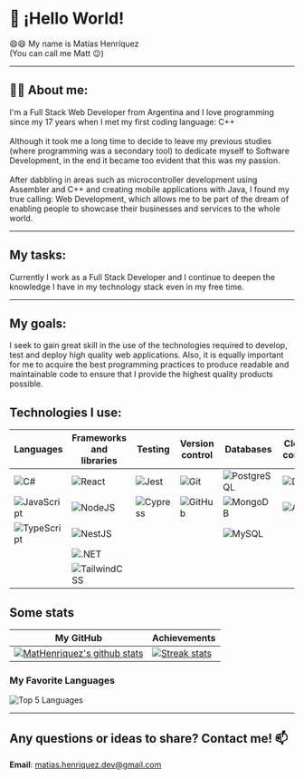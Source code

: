 # 👋 ¡Hello World!<br />

😄😄 My name is Matías Henríquez<br />
(You can call me Matt 😉)
<hr />

## 💬💬  About me:<br />
I'm a Full Stack Web Developer from Argentina and I love programming since my 17 years when I met my first coding language: C++ <br /> <br />
Although it took me a long time to decide to leave my previous studies (where programming was a secondary tool) to dedicate myself to Software Development, in the end it became too evident that this was my passion. <br /> <br />
After dabbling in areas such as microcontroller development using Assembler and C++ and creating mobile applications with Java, I found my true calling: Web Development, which allows me to be part of the dream of enabling people to showcase their businesses and services to the whole world.

<hr />

## My tasks: <br />
Currently I work as a Full Stack Developer and I continue to deepen the knowledge I have in my technology stack even in my free time.

<hr />

## My goals: <br />
I seek to gain great skill in the use of the technologies required to develop, test and deploy high quality web applications. Also, it is equally important for me to acquire the best programming practices to produce readable and maintainable code to ensure that I provide the highest quality products possible.

## Technologies I use:

| Languages | Frameworks and libraries | Testing | Version control | Databases | Cloud and containers | Tools |
|---|---|---|---|---|---|---|
| ![C#](https://img.shields.io/badge/csharp-%23007ACC.svg?style=for-the-badge&logo=csharp&logoColor=white) | ![React](https://img.shields.io/badge/react-%2320232a.svg?style=for-the-badge&logo=react&logoColor=%2361DAFB) | ![Jest](https://img.shields.io/badge/jest-%23c21325.svg?style=for-the-badge&logo=jest&logoColor=white) | ![Git](https://img.shields.io/badge/git-%23F05033.svg?style=for-the-badge&logo=git&logoColor=white) | ![PostgreSQL](https://img.shields.io/badge/postgres-%23316192.svg?style=for-the-badge&logo=postgresql&logoColor=white) | ![Docker](https://img.shields.io/badge/docker-%230db7ed.svg?style=for-the-badge&logo=docker&logoColor=white) | ![Postman](https://img.shields.io/badge/Postman-FF6C37?style=for-the-badge&logo=postman&logoColor=white) |
| ![JavaScript](https://img.shields.io/badge/javascript-%23323330.svg?style=for-the-badge&logo=javascript&logoColor=%23F7DF1E) | ![NodeJS](https://img.shields.io/badge/node.js-6DA55F?style=for-the-badge&logo=node.js&logoColor=white) | ![Cypress](https://img.shields.io/badge/cypress-%2300b7c2.svg?style=for-the-badge&logo=cypress&logoColor=white) | ![GitHub](https://img.shields.io/badge/github-%23121011.svg?style=for-the-badge&logo=github&logoColor=white) | ![MongoDB](https://img.shields.io/badge/MongoDB-%234ea94b.svg?style=for-the-badge&logo=mongodb&logoColor=white) |  ![Azure](https://img.shields.io/badge/azure-%230078d4.svg?style=for-the-badge&logo=azure&logoColor=white) |
| ![TypeScript](https://img.shields.io/badge/typescript-%23007ACC.svg?style=for-the-badge&logo=typescript&logoColor=white) | ![NestJS](https://img.shields.io/badge/nestjs-%23E94E41.svg?style=for-the-badge&logo=nestjs&logoColor=white) | | | ![MySQL](https://img.shields.io/badge/mysql-%2300f.svg?style=for-the-badge&logo=mysql&logoColor=white) |
|  | ![.NET](https://img.shields.io/badge/.net-blue?style=for-the-badge&logo=.net&logoColor=white) |
|  | ![TailwindCSS](https://img.shields.io/badge/tailwindcss-%2338B2AC.svg?style=for-the-badge&logo=tailwind-css&logoColor=white) |

## Some stats

| My GitHub | Achievements |
|---|---|
| [![MatHenriquez's github stats](https://github-readme-stats-eight-theta.vercel.app/api?username=MatHenriquez&show_icons=true&theme=algolia&include_all_commits=true&count_private=true)](https://github.com/MatHenriquez) | [![Streak stats](https://github-readme-streak-stats.herokuapp.com/?user=MatHenriquez&theme=algolia)](https://github.com/MatHenriquez) | 



### My Favorite Languages
![Top 5 Languages](https://github-readme-stats.vercel.app/api/top-langs/?username=MatHenriquez&langs_count=5&theme=algolia)


<hr>

## Any questions or ideas to share? Contact me! 📫 

**Email**: matias.henriquez.dev@gmail.com <br />
